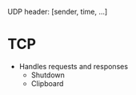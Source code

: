 UDP header:
[sender, time, ...]

# TCP
- Handles requests and responses
    - Shutdown
    - Clipboard
